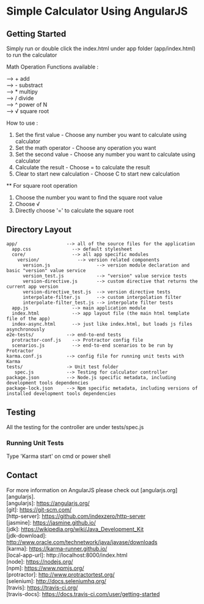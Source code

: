 # Simple Calculator Using AngularJS

## Getting Started

Simply run or double click the index.html under app folder (app/index.html) to run the calculator

Math Operation Functions available : 

--> + add <br>
--> - substract <br>
--> * multipy <br>
--> / divide <br>
--> ^ power of N <br>
--> √ square root

How to use :
1. Set the first value - Choose any number you want to calculate using calculator
2. Set the math operator - Choose any operation you want
3. Set the second value - Choose any number you want to calculate using calculator
4. Calculate the result - Choose = to calculate the result
5. Clear to start new calculation - Choose C to start new calculation

** For square root operation
1. Choose the number you want to find the square root value
2. Choose √ 
3. Directly choose '=' to calculate the square root


## Directory Layout

```
app/                  --> all of the source files for the application
  app.css               --> default stylesheet
  core/                 --> all app specific modules
    version/              --> version related components
      version.js                 --> version module declaration and basic "version" value service
      version_test.js            --> "version" value service tests
      version-directive.js       --> custom directive that returns the current app version
      version-directive_test.js  --> version directive tests
      interpolate-filter.js      --> custom interpolation filter
      interpolate-filter_test.js --> interpolate filter tests  
  app.js                --> main application module
  index.html            --> app layout file (the main html template file of the app)
  index-async.html      --> just like index.html, but loads js files asynchronously
e2e-tests/            --> end-to-end tests
  protractor-conf.js    --> Protractor config file
  scenarios.js          --> end-to-end scenarios to be run by Protractor
karma.conf.js         --> config file for running unit tests with Karma
tests/				  -> Unit test folder
   spec.js            --> Testing for calculator controller
package.json          --> Node.js specific metadata, including development tools dependencies
package-lock.json     --> Npm specific metadata, including versions of installed development tools dependencies
```


## Testing
All the testing for the controller are under tests/spec.js

### Running Unit Tests
Type 'Karma start' on cmd or power shell

## Contact
For more information on AngularJS please check out [angularjs.org][angularjs]. <br>
[angularjs]: https://angularjs.org/ <br>
[git]: https://git-scm.com/ <br>
[http-server]: https://github.com/indexzero/http-server <br>
[jasmine]: https://jasmine.github.io/ <br>
[jdk]: https://wikipedia.org/wiki/Java_Development_Kit <br>
[jdk-download]: http://www.oracle.com/technetwork/java/javase/downloads <br>
[karma]: https://karma-runner.github.io/ <br>
[local-app-url]: http://localhost:8000/index.html <br>
[node]: https://nodejs.org/ <br>
[npm]: https://www.npmjs.org/ <br>
[protractor]: http://www.protractortest.org/ <br>
[selenium]: http://docs.seleniumhq.org/ <br>
[travis]: https://travis-ci.org/ <br>
[travis-docs]: https://docs.travis-ci.com/user/getting-started 
